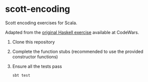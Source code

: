 # scott-encoding

Scott encoding exercises for Scala. 

Adapted from the [original Haskell exercise](https://www.codewars.com/kata/scott-encoding/train/haskell) available at CodeWars.

1. Clone this repository
2. Complete the function stubs (recommended to use the provided constructor functions)
3. Ensure all the tests pass

    ```
    sbt test
    ```
